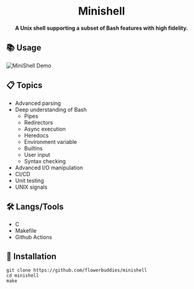 <div align="center">
  <h1>Minishell</h1>
  <b>A Unix shell supporting a subset of Bash features with high fidelity.</b>
</div>

## 📚 Usage

![MiniShell Demo](https://github.com/flowerbuddies/minishell/assets/38606542/1e6612c1-f9a1-4c91-b8c1-9eb7072ca1ee)

## 📋 Topics

- Advanced parsing
- Deep understanding of Bash
  - Pipes
  - Redirectors
  - Async execution
  - Heredocs
  - Environment variable
  - Builtins
  - User input
  - Syntax checking
- Advanced I/O manipulation
- CI/CD
- Unit testing
- UNIX signals


## 🛠️ Langs/Tools

- C
- Makefile
- Github Actions

## 🚀 Installation

```
git clone https://github.com/flowerbuddies/minishell
cd minishell
make
```
